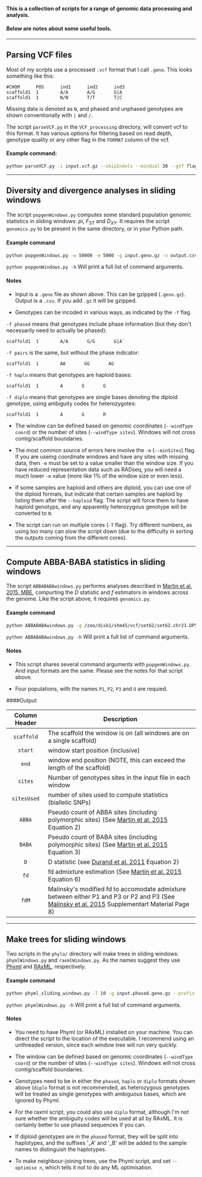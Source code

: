 #### This is a collection of scripts for a range of genomic data processing and analysis.
#### Below are notes about some useful tools.

___

## Parsing VCF files

Most of my scripts use a processed `.vcf` format that I call `.geno`. This looks something like this:

```
#CHOM      POS      ind1      ind2      ind3
scaffold1  1        A/A       A/G       G|A
scaffold1  1        N/N       T/T       T|C
```

Missing data is denoted as `N`, and phased and unphased genotypes are shown conventionally with `|` and `/`.

The script `parseVCF.py` in the `VCF_processing` directory, will convert vcf to this format. It has various options for filtering based on read depth, genotype quality or any other flag in the `FORMAT` column of the vcf.

#### Example command:

```bash
python parseVCF.py -i input.vcf.gz --skipIndels --minQual 30 --gtf flag=DP min=5 | gzip > output.geno.gz
```
___

## Diversity and divergence analyses in sliding windows

The script `popgenWindows.py` computes some standard population genomic statistics in sliding windows:  *pi*,  *F*<sub>ST</sub> and *D<sub>XY</sub>*. It requires the script `genomics.py` to be present in the same directory, or in your Python path.

#### Example command
```bash
python popgenWindows.py -w 50000 -m 5000 -g input.geno.gz -o output.csv.gz -f phased -T 5 -p popA A1,A2,A3,A4 -p popB B1,B2,B3,B4,B6,B6 -p popC C1,C2
```
`python popgenWindows.py -h` Will print a full list of command arguments.

#### Notes

* Input is a `.geno` file as shown above. This can be gzipped (`.geno.gz`).
Output is a `.csv`. If you add `.gz` it will be gzipped.

* Genotypes can be incoded in various ways, as indicated by the `-f` flag.

`-f phased` means that genotypes include phase information (but they don't necessarily need to actually be phased):
```
scaffold1  1        A/A       G/G       G|A`
``` 

`-f pairs` is the same, but without the phase indicator:
```
scaffold1  1        AA       GG       AG
```

`-f haplo` means that genotypes are haploid bases:
```
scaffold1  1        A       G       G
```

`-f diplo` means that genotypes are single bases denoting the diploid genotype, using ambiguity codes for heterozygotes:
```
scaffold1  1        A       G       R
```

* The window can be defined based on genomic coordinates (`--windType coord`) or the number of sites (`--windType sites`). Windows will not cross contig/scaffold boundaries.

* The most common source of errors here involve the `-m` (`--minSites`) flag. If you are useing coordinate windows and have any sites with missing data, then `-m` must be set to a value smaller than the window size. If you have reduced representation data such as RADseq, you will need a much lower `-m` value (more like 1% of the window size or even less).

* If some samples are haploid and others are diploid, you can use one of the diploid formats, but indicate that certain samples are haploid by listing them after the `--haploid` flag. The script will force them to have haploid genotyps, and any apparently heterozygous genotype will be converted to `N`.

* The script can run on multiple cores (`-T` flag). Try different numbers, as using too many can slow the script down (due to the difficulty in sorting the outputs coming from the different cores).


___
## Compute ABBA-BABA statistics in sliding windows

The script `ABBABABAwindows.py` performs analyses described in [Martin et al. 2015, MBE](http://mbe.oxfordjournals.org/content/32/1/244.abstract?sid=a3d00925-b3fe-4214-b142-256739082832), compurting the *D* statistic and *f* estimators in windows across the genome. Like the script above, it requires `genomics.py`.

#### Example command

```bash
python ABBABABAwindows.py -g /zoo/disk1/shm45/vcf/set62/set62.chr21.DP5GQ30.AN100MAC1.diplo.gz -f diplo -o output.csv -w 100000 -m 100 -s 100000 -p P1 A1,A2,A3,A4 -p P2 B1,B2,B3,B4 -p P3  C1,C2,C3,C4 -p O D1,D2,D3,D4 -T 10 --minData 0.5
```
`python ABBABABAwindows.py -h` Will print a full list of command arguments.

#### Notes
* This script shares several command arguments with `popgenWindows.py`. And input formats are the same. Please see the notes for that script above.

* Four populations, with the names `P1`, `P2`, `P3` and `O` are requied.

####Output


| Column Header | Description |
| :-----------: | ----------- | 
| `scaffold`     | The scaffold the window is on (all windows are on a single scaffold) |
| `start`        | window start position (inclusive) |
| `end`          | window end position (NOTE, this can exceed the length of the scaffold) |
| `sites`        | Number of genotypes sites in the input file in each window |
| `sitesUsed`    | number of sites used to compute statistics (biallelic SNPs) |
| `ABBA`         | Pseudo count of ABBA sites (including polymorphic sites) (See [Martin et al. 2015](https://doi.org/10.1093/molbev/msu269) Equation 2) |
| `BABA`         | Pseudo count of BABA sites (including polymorphic sites) (See [Martin et al. 2015](https://doi.org/10.1093/molbev/msu269) Equation 3) |
| `D`            | D statistic (see [Durand et al. 2011](https://doi.org/10.1093/molbev/msr048) Equation 2) |
| `fd`           | fd admixture estimation (See [Martin et al. 2015](https://doi.org/10.1093/molbev/msu269) Equation 6) |
| `fdM`          | Malinsky's modified fd to accomodate admixture between either P1 and P3 or P2 and P3 (See [Malinsky et al. 2015](https://doi.org/10.1126/science.aac9927) Supplementart Material Page 8) |

___
## Make trees for sliding windows

Two scripts in the `phylo/` directory will make trees in sliding windows: `phymlWindows.py` and `raxmlWindows.py`. As the names suggest they use [Phyml](http://www.atgc-montpellier.fr/phyml/) and [RAxML](http://sco.h-its.org/exelixis/web/software/raxml/), respectively.

#### Example command
```bash
python phyml_sliding_windows.py -T 10 -g input.phased.geno.gz --prefix output.phyml_bionj.w50 -w 50 --windType sites --model GTR 
```
`python phymlWindows.py -h` Will print a full list of command arguments.

#### Notes
* You need to have Phyml (or RAxML) installed on your machine. You can direct the script to the location of the executable. I recommend using an unthreaded version, since each window tree will run very quickly.

* The window can be defined based on genomic coordinates (`--windType coord`) or the number of sites (`--windType sites`). Windows will not cross contig/scaffold boundaries.

* Genotypes need to be in either the `phased`, `haplo` or `diplo` formats shown above (`diplo` format is not recommended, as heterozygous genotypes will be treated as single genotypes with ambiguous bases, which are ignored by Phyml.

* For the raxml script, you could also use `diplo` format, although I'm not sure whether the ambiguity codes will be used at all by RAxML. It is certainly better to use phased sequences if you can.

* If diploid genotypes are in the `phased` format, they will be split into haplotypes, and the suffixes '_A' and '_B' will be added to the sample names to distinguish the haplotypes.


* To make neighbour-joining trees, use the Phyml script, and set `--optimise n`, which tells it not to do any ML optimisation.










